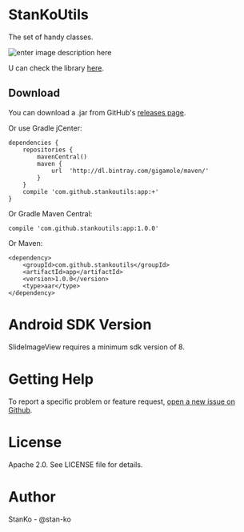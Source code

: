 StanKoUtils
===================
The set of handy classes.

![enter image description here](https://lh4.googleusercontent.com/cPt0dl1w8pGiYdsWvfVwd97DshAMTYP02r87ZmzVUgY=w1045-h311-no)

U can check the library [here](https://github.com/stan-ko/StanKoUtils/tree/master/app).

Download
------------

You can download a .jar from GitHub's [releases page](https://github.com/stan-ko/StanKoUtils/releases).

Or use Gradle jCenter:

    dependencies {
        repositories {
            mavenCentral()
            maven {
                url  'http://dl.bintray.com/gigamole/maven/'
            }
        }
        compile 'com.github.stankoutils:app:+'
    }

Or Gradle Maven Central:

    compile 'com.github.stankoutils:app:1.0.0'

Or Maven:

    <dependency>
	    <groupId>com.github.stankoutils</groupId>
	    <artifactId>app</artifactId>
	    <version>1.0.0</version>
	    <type>aar</type>
    </dependency>

Android SDK Version
=========
SlideImageView requires a minimum sdk version of 8.

Getting Help
======

To report a specific problem or feature request, [open a new issue on Github](https://github.com/stan-ko/StanKoUtils/issues/new).

License
======
Apache 2.0. See LICENSE file for details.

Author
=======
StanKo - @stan-ko
